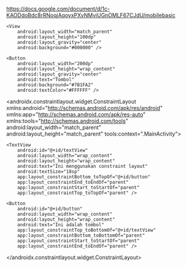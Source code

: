 https://docs.google.com/document/d/1c-KAODdoBdc8rRNoqjAqoyxPXvNMviUGnOMLF67CJdU/mobilebasic


<?xml version="1.0" encoding="utf-8"?>
<FrameLayout xmlns:android="http://schemas.android.com/apk/res/android"
    android:layout_width="match_parent"
    android:layout_height="match_parent"
    android:background="#D3D3D3">

    <View
        android:layout_width="match_parent"
        android:layout_height="100dp"
        android:layout_gravity="center"
        android:background="#000000" />

    <Button
        android:layout_width="200dp"
        android:layout_height="wrap_content"
        android:layout_gravity="center"
        android:text="Tombol"
        android:background="#7B1FA2"
        android:textColor="#FFFFFF" />

</FrameLayout>



<?xml version="1.0" encoding="utf-8"?>
<androidx.constraintlayout.widget.ConstraintLayout xmlns:android="http://schemas.android.com/apk/res/android"
    xmlns:app="http://schemas.android.com/apk/res-auto"
    xmlns:tools="http://schemas.android.com/tools"
    android:layout_width="match_parent"
    android:layout_height="match_parent"
    tools:context=".MainActivity">

    <TextView
        android:id="@+id/textView"
        android:layout_width="wrap_content"
        android:layout_height="wrap_content"
        android:text="Ini menggunakan constraint layout"
        android:textSize="18sp"
        app:layout_constraintBottom_toTopOf="@+id/button"
        app:layout_constraintEnd_toEndOf="parent"
        app:layout_constraintStart_toStartOf="parent"
        app:layout_constraintTop_toTopOf="parent" />

    <Button
        android:id="@+id/button"
        android:layout_width="wrap_content"
        android:layout_height="wrap_content"
        android:text="Ini adalah tombol"
        app:layout_constraintTop_toBottomOf="@+id/textView"
        app:layout_constraintBottom_toBottomOf="parent"
        app:layout_constraintStart_toStartOf="parent"
        app:layout_constraintEnd_toEndOf="parent" />

</androidx.constraintlayout.widget.ConstraintLayout>




